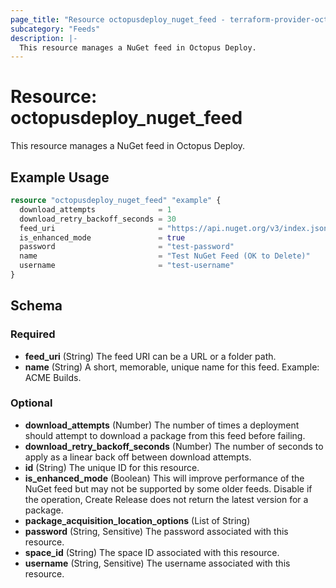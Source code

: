 ```yaml
---
page_title: "Resource octopusdeploy_nuget_feed - terraform-provider-octopusdeploy"
subcategory: "Feeds"
description: |-
  This resource manages a NuGet feed in Octopus Deploy.
---
```


# Resource: octopusdeploy_nuget_feed

This resource manages a NuGet feed in Octopus Deploy.

## Example Usage

```terraform
resource "octopusdeploy_nuget_feed" "example" {
  download_attempts              = 1
  download_retry_backoff_seconds = 30
  feed_uri                       = "https://api.nuget.org/v3/index.json"
  is_enhanced_mode               = true
  password                       = "test-password"
  name                           = "Test NuGet Feed (OK to Delete)"
  username                       = "test-username"
}
```
<!-- schema generated by tfplugindocs -->
## Schema

### Required

- **feed_uri** (String) The feed URI can be a URL or a folder path.
- **name** (String) A short, memorable, unique name for this feed. Example: ACME Builds.

### Optional

- **download_attempts** (Number) The number of times a deployment should attempt to download a package from this feed before failing.
- **download_retry_backoff_seconds** (Number) The number of seconds to apply as a linear back off between download attempts.
- **id** (String) The unique ID for this resource.
- **is_enhanced_mode** (Boolean) This will improve performance of the NuGet feed but may not be supported by some older feeds. Disable if the operation, Create Release does not return the latest version for a package.
- **package_acquisition_location_options** (List of String)
- **password** (String, Sensitive) The password associated with this resource.
- **space_id** (String) The space ID associated with this resource.
- **username** (String, Sensitive) The username associated with this resource.


